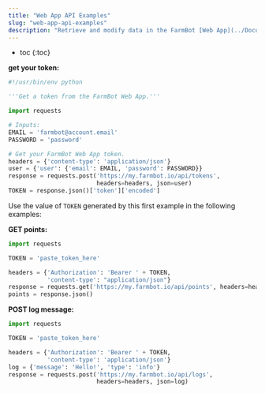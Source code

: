 ```yaml
---
title: "Web App API Examples"
slug: "web-app-api-examples"
description: "Retrieve and modify data in the FarmBot [Web App](../Documentation/web-app.md) using Python"
---
```


* toc
{:toc}



__get your token:__

```python
#!/usr/bin/env python

'''Get a token from the FarmBot Web App.'''

import requests

# Inputs:
EMAIL = 'farmbot@account.email'
PASSWORD = 'password'

# Get your FarmBot Web App token.
headers = {'content-type': 'application/json'}
user = {'user': {'email': EMAIL, 'password': PASSWORD}}
response = requests.post('https://my.farmbot.io/api/tokens',
                         headers=headers, json=user)
TOKEN = response.json()['token']['encoded']
```

Use the value of `TOKEN` generated by this first example in the following examples:


__GET points:__

```python
import requests

TOKEN = 'paste_token_here'

headers = {'Authorization': 'Bearer ' + TOKEN,
           'content-type': "application/json"}
response = requests.get('https://my.farmbot.io/api/points', headers=headers)
points = response.json()
```




__POST log message:__

```python
import requests

TOKEN = 'paste_token_here'

headers = {'Authorization': 'Bearer ' + TOKEN,
           'content-type': 'application/json'}
log = {'message': 'Hello!', 'type': 'info'}
response = requests.post('https://my.farmbot.io/api/logs',
                         headers=headers, json=log)
```

